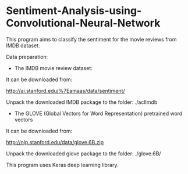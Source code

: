 # Sentiment-Analysis-using-Convolutional-Neural-Network
This program aims to classify the sentiment for the movie reviews from IMDB dataset.

Data preparation:
* The IMDB movie review dataset:

It can be downloaded from:

http://ai.stanford.edu/%7Eamaas/data/sentiment/

Unpack the downloaded IMDB package to the folder: ./aclImdb

* The GLOVE (Global Vectors for Word Representation) pretrained word vectors 

It can be downloaded from:

http://nlp.stanford.edu/data/glove.6B.zip

Unpack the downloaded glove package to the folder: ./glove.6B/

This program uses Keras deep learning library.
